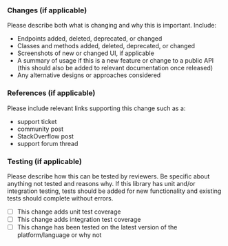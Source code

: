 ### Changes (if applicable)

Please describe both what is changing and why this is important. Include:

- Endpoints added, deleted, deprecated, or changed
- Classes and methods added, deleted, deprecated, or changed
- Screenshots of new or changed UI, if applicable
- A summary of usage if this is a new feature or change to a public API (this should also be added to relevant documentation once released)
- Any alternative designs or approaches considered

### References (if applicable)

Please include relevant links supporting this change such as a:

- support ticket
- community post
- StackOverflow post
- support forum thread

### Testing (if applicable)

Please describe how this can be tested by reviewers. Be specific about anything not tested and reasons why. If this library has unit and/or integration testing, tests should be added for new functionality and existing tests should complete without errors. 

- [ ] This change adds unit test coverage
- [ ] This change adds integration test coverage
- [ ] This change has been tested on the latest version of the platform/language or why not